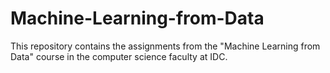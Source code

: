# Machine-Learning-from-Data
This repository contains the assignments from the "Machine Learning from Data" course in the computer science faculty at IDC.
